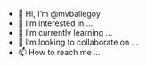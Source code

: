 - 👋 Hi, I’m @mvballegoy
- 👀 I’m interested in ...
- 🌱 I’m currently learning ...
- 💞️ I’m looking to collaborate on ...
- 📫 How to reach me ...

<!---
mvballegoy/mvballegoy is a ✨ special ✨ repository because its `README.md` (this file) appears on your GitHub profile.
You can click the Preview link to take a look at your changes.
--->
